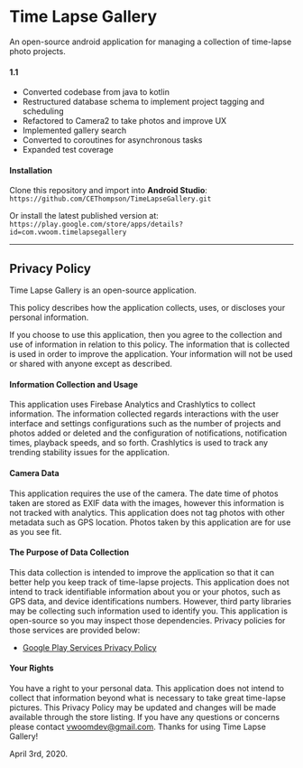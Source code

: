﻿# Time Lapse Gallery
An open-source android application for managing a collection of time-lapse photo projects.

#### 1.1
* Converted codebase from java to kotlin
* Restructured database schema to implement project tagging and scheduling 
* Refactored to Camera2 to take photos and improve UX
* Implemented gallery search
* Converted to coroutines for asynchronous tasks
* Expanded test coverage

#### Installation 
Clone this repository and import into **Android Studio**:
`https://github.com/CEThompson/TimeLapseGallery.git`

Or install the latest published version at: 
`https://play.google.com/store/apps/details?id=com.vwoom.timelapsegallery`

----------
## Privacy Policy
Time Lapse Gallery is an open-source application.

This policy describes how the application collects, uses, or discloses your personal information.

If you choose to use this application, then you agree to the collection and use of information in relation to this policy. The information that is collected is used in order to improve the application. Your information will not be used or shared with anyone except as described.

#### Information Collection and Usage
This application uses Firebase Analytics and Crashlytics to collect information. The information collected regards interactions with the user interface and settings configurations such as the number of projects and photos added or deleted and the configuration of notifications, notification times, playback speeds, and so forth. Crashlytics is used to track any trending stability issues for the application.

#### Camera Data
This application requires the use of the camera. The date time of photos taken are stored as EXIF data with the images, however this information is not tracked with analytics. This application does not tag photos with other metadata such as GPS location. Photos taken by this application are for use as you see fit.

#### The Purpose of Data Collection
This data collection is intended to improve the application so that it can better help you keep track of time-lapse projects. This application does not intend to track identifiable information about you or your photos, such as GPS data, and device identifications numbers. However, third party libraries may be collecting such information used to identify you. This application is open-source so you may inspect those dependencies. Privacy policies for those services are provided below:

* [Google Play Services Privacy Policy](https://policies.google.com/privacy?hl=en-US "Google Services Privacy Policy")


#### Your Rights
You have a right to your personal data. This application does not intend to collect that information beyond what is necessary to take great time-lapse pictures. This Privacy Policy may be updated and changes will be made available through the store listing. If you have any questions or concerns please contact vwoomdev@gmail.com. Thanks for using Time Lapse Gallery!

April 3rd, 2020. 